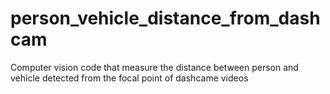 # person_vehicle_distance_from_dashcam
Computer vision code that measure the distance between person and vehicle detected from the focal point of dashcame videos 
